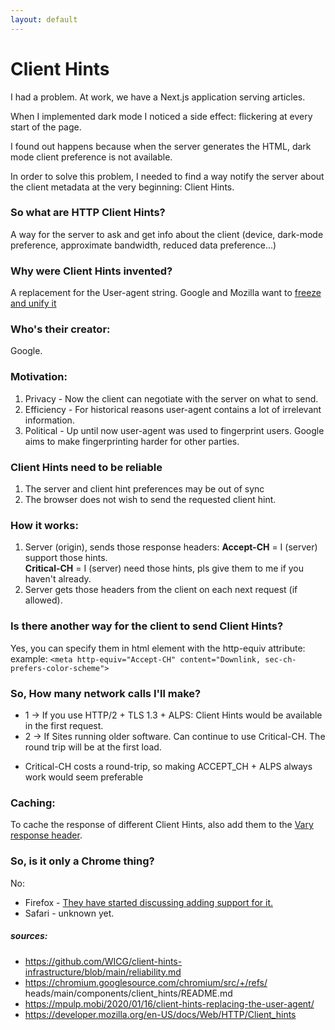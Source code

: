 ```yaml
---
layout: default
---
```


# Client Hints 

I had a problem. 
At work, we have a Next.js application serving articles. 

When I implemented dark mode I noticed a side effect: flickering at every start of the page. 

I found out happens because when the server generates the HTML, dark mode client preference is not available. 

In order to solve this problem, I needed to find a way notify the server about the client metadata at the very beginning: Client Hints.

### So what are HTTP Client Hints?
A way for the server to ask and get info about the client (device, dark-mode preference, approximate bandwidth, reduced data preference...)

### Why were Client Hints invented?
A replacement for the User-agent string.
Google and Mozilla want to [freeze and unify it](https://groups.google.com/a/chromium.org/g/blink-dev/c/-2JIRNMWJ7s/m/yHe4tQNLCgAJ)

### Who's their creator: 
Google. 

### Motivation: 
1. Privacy - Now the client can negotiate with the server on what to send. 
2. Efficiency - For historical reasons user-agent contains a lot of irrelevant information.
3. Political -  Up until now user-agent was used to fingerprint users.  Google aims to make fingerprinting harder for other parties.

### Client Hints need to be reliable
1. The server and client hint preferences may be out of sync
2. The browser does not wish to send the requested client hint. 

### How it works: 
1. Server (origin), sends those response headers:
    __Accept-CH__ = I (server) support those hints.   
    __Critical-CH__ = I (server) need those hints, pls give them to me if you haven't already.
2. Server gets those headers from the client on each next request (if allowed). 

### Is there another way for the client to send Client Hints?
Yes, you can specify them in html <meta> element with the http-equiv attribute:
example: `<meta http-equiv="Accept-CH" content="Downlink, sec-ch-prefers-color-scheme">`

### So, How many network calls I'll make? 
 - 1 -> If you use HTTP/2 + TLS 1.3 + ALPS: Client Hints would be available in the first request.
 - 2 -> If Sites running older software. Can continue to use Critical-CH. The round trip will be at the first load. 
 
 * Critical-CH costs a round-trip, so making ACCEPT_CH + ALPS always work would seem preferable


### Caching:
To cache the response of different Client Hints, also add them to the [Vary response header](https://developer.mozilla.org/en-US/docs/Web/HTTP/Headers/Vary).

### So, is it only a Chrome thing? 
No:  
- Firefox - [They have started discussing adding support for it.](https://bugzilla.mozilla.org/show_bug.cgi?id=935216)  
- Safari - unknown yet. 



##### _sources:_
- https://github.com/WICG/client-hints-infrastructure/blob/main/reliability.md  
- https://chromium.googlesource.com/chromium/src/+/refs/  
heads/main/components/client_hints/README.md   
- https://mpulp.mobi/2020/01/16/client-hints-replacing-the-user-agent/  
- https://developer.mozilla.org/en-US/docs/Web/HTTP/Client_hints  

